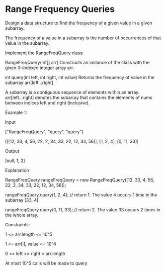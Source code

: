 # Range Frequency Queries

Design a data structure to find the frequency of a given value in a given subarray.

The frequency of a value in a subarray is the number of occurrences of that value in the subarray.

Implement the RangeFreqQuery class:

RangeFreqQuery(int[] arr) Constructs an instance of the class with the given 0-indexed integer array arr.

int query(int left, int right, int value) Returns the frequency of value in the subarray arr[left...right].

A subarray is a contiguous sequence of elements within an array. arr[left...right] denotes the subarray that contains the elements of nums between indices left and right (inclusive).

 

Example 1:

Input

["RangeFreqQuery", "query", "query"]

[[[12, 33, 4, 56, 22, 2, 34, 33, 22, 12, 34, 56]], [1, 2, 4], [0, 11, 33]]

Output

[null, 1, 2]

Explanation

RangeFreqQuery rangeFreqQuery = new RangeFreqQuery([12, 33, 4, 56, 22, 2, 34, 33, 22, 12, 34, 56]);


rangeFreqQuery.query(1, 2, 4); // return 1. The value 4 occurs 1 time in the subarray [33, 4]

rangeFreqQuery.query(0, 11, 33); // return 2. The value 33 occurs 2 times in the whole array.



Constraints:

1 <= arr.length <= 10^5

1 <= arr[i], value <= 10^4

0 <= left <= right < arr.length

At most 10^5 calls will be made to query
